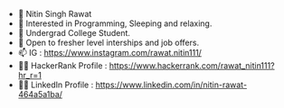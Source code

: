 - 👋 Nitin Singh Rawat
- 👀 Interested in Programming, Sleeping and relaxing.
- 🌱 Undergrad College Student.
- 💼 Open to fresher level interships and job offers.
- 📫 IG : https://www.instagram.com/rawat.nitin111/
- 👨‍💻 HackerRank Profile : https://www.hackerrank.com/rawat_nitin111?hr_r=1
- 👨‍💼 LinkedIn Profile : https://www.linkedin.com/in/nitin-rawat-464a5a1ba/

<!---
nitinrawat111/nitinrawat111 is a ✨ special ✨ repository because its `README.md` (this file) appears on your GitHub profile.
You can click the Preview link to take a look at your changes.
--->
